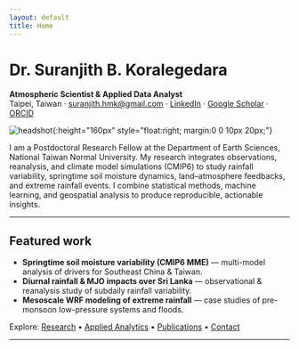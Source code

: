 ```yaml
---
layout: default
title: Home
---
```


# Dr. Suranjith B. Koralegedara
**Atmospheric Scientist & Applied Data Analyst**  
Taipei, Taiwan · [suranjith.hmk@gmail.com](mailto:suranjith.hmk@gmail.com) · [LinkedIn](https://www.linkedin.com/in/suranjith-koralegedara/) · [Google Scholar](https://scholar.google.com/citations?user=1_xEwDYAAAAJ&hl=en) · [ORCID](https://orcid.org/0000-0003-0431-0949)

![headshot](/assets/headshot.jpg){:height="160px" style="float:right; margin:0 0 10px 20px;"}

I am a Postdoctoral Research Fellow at the Department of Earth Sciences, National Taiwan Normal University. My research integrates observations, reanalysis, and climate model simulations (CMIP6) to study rainfall variability, springtime soil moisture dynamics, land–atmosphere feedbacks, and extreme rainfall events. I combine statistical methods, machine learning, and geospatial analysis to produce reproducible, actionable insights.

---

## Featured work
- **Springtime soil moisture variability (CMIP6 MME)** — multi-model analysis of drivers for Southeast China & Taiwan.  
- **Diurnal rainfall & MJO impacts over Sri Lanka** — observational & reanalysis study of subdaily rainfall variability.  
- **Mesoscale WRF modeling of extreme rainfall** — case studies of pre-monsoon low-pressure systems and floods.

Explore: [Research](/research.html) • [Applied Analytics](/analytics.html) • [Publications](/publications.html) • [Contact](/contact.html)

---
